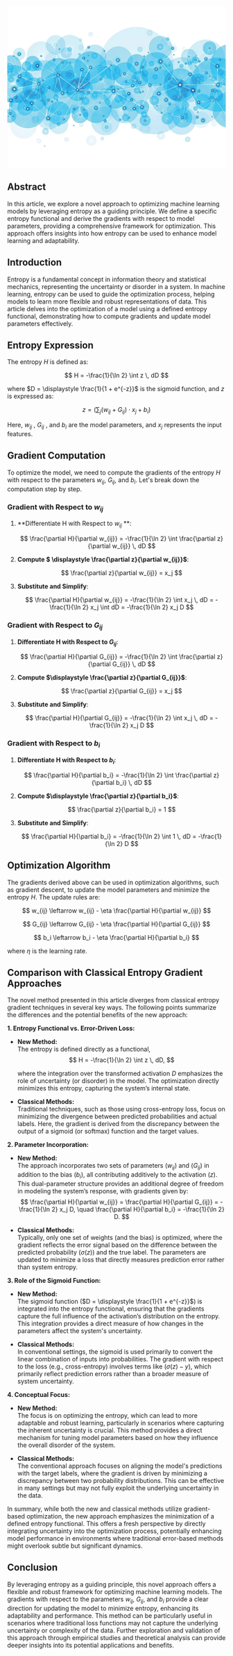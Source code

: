 ![Entropy Gradient](../figures/gradient.png "enter image title here")

## Abstract

In this article, we explore a novel approach to optimizing machine learning models by leveraging entropy as a guiding principle. We define a specific entropy functional and derive the gradients with respect to model parameters, providing a comprehensive framework for optimization. This approach offers insights into how entropy can be used to enhance model learning and adaptability.


## Introduction  

Entropy is a fundamental concept in information theory and statistical mechanics, representing the uncertainty or disorder in a system. In machine learning, entropy can be used to guide the optimization process, helping models to learn more flexible and robust representations of data. This article delves into the optimization of a model using a defined entropy functional, demonstrating how to compute gradients and update model parameters effectively.

## Entropy Expression

The entropy  $H$ is defined as:

$$
H = -\frac{1}{\ln 2} \int z \, dD
$$

where  $D = \displaystyle \frac{1}{1 + e^{-z}}$ is the sigmoid function, and  $z$ is expressed as:

$$
z = \left( \sum_{j} (w_{ij} + G_{ij}) \cdot x_j + b_i \right)
$$

Here,  $w_{ij}$ ,  $G_{ij}$ , and  $b_i$ are the model parameters, and  $x_j$ represents the input features.


## Gradient Computation

To optimize the model, we need to compute the gradients of the entropy  $H$ with respect to the parameters  $w_{ij}$,  $G_{ij}$, and  $b_i$. Let's break down the computation step by step.

### Gradient with Respect to  $w_{ij}$ 

1. **Differentiate  H with Respect to  $w_{ij}$ **:

   $$  
   \frac{\partial H}{\partial w_{ij}} = -\frac{1}{\ln 2} \int \frac{\partial z}{\partial w_{ij}} \, dD  
   $$

2. **Compute  $ \displaystyle \frac{\partial z}{\partial w_{ij}}$**:

   $$
   \frac{\partial z}{\partial w_{ij}} = x_j
   $$

3. **Substitute and Simplify**:

   $$
   \frac{\partial H}{\partial w_{ij}} = -\frac{1}{\ln 2} \int x_j \, dD = -\frac{1}{\ln 2} x_j \int dD = -\frac{1}{\ln 2} x_j D
   $$

### Gradient with Respect to  $G_{ij}$ 

1. **Differentiate  H with Respect to  $G_{ij}$**:

   $$
   \frac{\partial H}{\partial G_{ij}} = -\frac{1}{\ln 2} \int \frac{\partial z}{\partial G_{ij}} \, dD
   $$

2. **Compute  $\displaystyle \frac{\partial z}{\partial G_{ij}}$**:

   $$
   \frac{\partial z}{\partial G_{ij}} = x_j
   $$

3. **Substitute and Simplify**:

   $$
   \frac{\partial H}{\partial G_{ij}} = -\frac{1}{\ln 2} \int x_j \, dD = -\frac{1}{\ln 2} x_j D
   $$

### Gradient with Respect to  $b_i$

1. **Differentiate  H with Respect to  $b_i$**:

   $$
   \frac{\partial H}{\partial b_i} = -\frac{1}{\ln 2} \int \frac{\partial z}{\partial b_i} \, dD
   $$

2. **Compute  $\displaystyle \frac{\partial z}{\partial b_i}$**:

   $$
   \frac{\partial z}{\partial b_i} = 1
   $$

3. **Substitute and Simplify**:

   $$
   \frac{\partial H}{\partial b_i} = -\frac{1}{\ln 2} \int 1 \, dD = -\frac{1}{\ln 2} D
   $$

## Optimization Algorithm

The gradients derived above can be used in optimization algorithms, such as gradient descent, to update the model parameters and minimize the entropy  $H$. The update rules are:

$$
w_{ij} \leftarrow w_{ij} - \eta \frac{\partial H}{\partial w_{ij}}
$$

$$
G_{ij} \leftarrow G_{ij} - \eta \frac{\partial H}{\partial G_{ij}}
$$

$$
b_i \leftarrow b_i - \eta \frac{\partial H}{\partial b_i}
$$

where  $\eta$ is the learning rate.


## Comparison with Classical Entropy Gradient Approaches

The novel method presented in this article diverges from classical entropy gradient techniques in several key ways. The following points summarize the differences and the potential benefits of the new approach:

 **1. Entropy Functional vs. Error-Driven Loss:**

   - **New Method:**  
     The entropy is defined directly as a functional,  
     $$
     H = -\frac{1}{\ln 2} \int z \, dD,
     $$  

     where the integration over the transformed activation $D$ emphasizes the role of uncertainty (or disorder) in the model. The optimization directly minimizes this entropy, capturing the system’s internal state.

   - **Classical Methods:**  
     Traditional techniques, such as those using cross-entropy loss, focus on minimizing the divergence between predicted probabilities and actual labels. Here, the gradient is derived from the discrepancy between the output of a sigmoid (or softmax) function and the target values.

 **2. Parameter Incorporation:**

   - **New Method:**  
     The approach incorporates two sets of parameters ($w_{ij}$) and ($G_{ij}$) in addition to the bias ($b_i$), all contributing additively to the activation ($z$). This dual-parameter structure provides an additional degree of freedom in modeling the system’s response, with gradients given by:
     $$
     \frac{\partial H}{\partial w_{ij}} = \frac{\partial H}{\partial G_{ij}} = -\frac{1}{\ln 2} x_j D, \quad \frac{\partial H}{\partial b_i} = -\frac{1}{\ln 2} D.
     $$

   - **Classical Methods:**  
     Typically, only one set of weights (and the bias) is optimized, where the gradient reflects the error signal based on the difference between the predicted probability ($\sigma(z)$) and the true label. The parameters are updated to minimize a loss that directly measures prediction error rather than system entropy.

 **3. Role of the Sigmoid Function:**

   - **New Method:**  
     The sigmoid function ($D = \displaystyle \frac{1}{1 + e^{-z}}$) is integrated into the entropy functional, ensuring that the gradients capture the full influence of the activation’s distribution on the entropy. This integration provides a direct measure of how changes in the parameters affect the system's uncertainty.

   - **Classical Methods:**  
     In conventional settings, the sigmoid is used primarily to convert the linear combination of inputs into probabilities. The gradient with respect to the loss (e.g., cross-entropy) involves terms like ($\sigma(z) - y$), which primarily reflect prediction errors rather than a broader measure of system uncertainty.

 **4. Conceptual Focus:**

   - **New Method:**  
     The focus is on optimizing the entropy, which can lead to more adaptable and robust learning, particularly in scenarios where capturing the inherent uncertainty is crucial. This method provides a direct mechanism for tuning model parameters based on how they influence the overall disorder of the system.

   - **Classical Methods:**  
     The conventional approach focuses on aligning the model's predictions with the target labels, where the gradient is driven by minimizing a discrepancy between two probability distributions. This can be effective in many settings but may not fully exploit the underlying uncertainty in the data.

In summary, while both the new and classical methods utilize gradient-based optimization, the new approach emphasizes the minimization of a defined entropy functional. This offers a fresh perspective by directly integrating uncertainty into the optimization process, potentially enhancing model performance in environments where traditional error-based methods might overlook subtle but significant dynamics.



## Conclusion

By leveraging entropy as a guiding principle, this novel approach offers a flexible and robust framework for optimizing machine learning models. The gradients with respect to the parameters  $w_{ij}$,  $G_{ij}$, and  $b_i$ provide a clear direction for updating the model to minimize entropy, enhancing its adaptability and performance. This method can be particularly useful in scenarios where traditional loss functions may not capture the underlying uncertainty or complexity of the data. Further exploration and validation of this approach through empirical studies and theoretical analysis can provide deeper insights into its potential applications and benefits.

